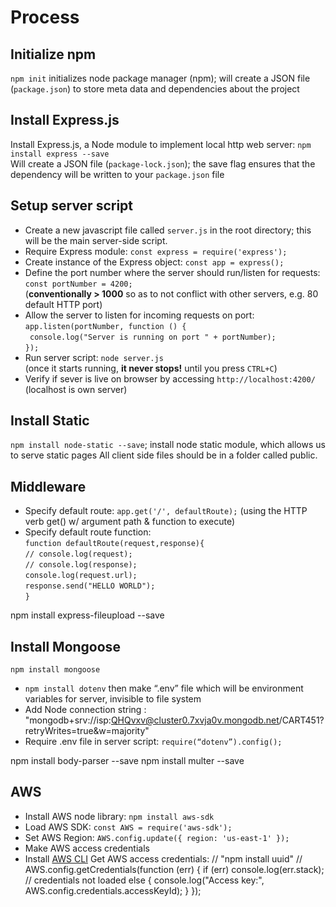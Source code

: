 # Process
## Initialize npm
`npm init` initializes node package manager (npm); will create a JSON file (`package.json`) to store meta data and dependencies about the project
## Install Express.js
Install Express.js, a Node module to implement local http web server: `npm install express --save`  
Will create a JSON file (`package-lock.json`); the save flag ensures that the dependency will be written to your `package.json` file
## Setup server script
- Create a new javascript file called `server.js` in the root directory; this will be the main server-side script.  
- Require Express module: `const express = require('express');`
- Create instance of the Express object: `const app = express();`  
- Define the port number where the server should run/listen for requests: `const portNumber = 4200;`  
(**conventionally  > 1000** so as to not conflict with other servers, e.g. 80 default HTTP port)
- Allow the server to listen for incoming requests on port:  
`app.listen(portNumber, function () {`  
`  console.log("Server is running on port " + portNumber); `  
`});`
- Run  server script: `node server.js`  
(once it starts running, **it never stops!** until you press `CTRL+C`)
- Verify if sever is live on browser by accessing `http://localhost:4200/` (localhost is own server)

## Install Static
`npm install node-static --save`; install node static module, which allows us to serve static pages
All client side files should be in a folder called public.

## Middleware
- Specify default route: `app.get('/', defaultRoute);` (using the HTTP verb get() w/ argument path & function to execute)
- Specify default route function:  
`function defaultRoute(request,response){`  
`// console.log(request);`  
`// console.log(response);`  
`console.log(request.url);`  
`response.send("HELLO WORLD");`  
`}`  


npm install express-fileupload --save

## Install Mongoose
`npm install mongoose`
- `npm install dotenv` then make “.env” file which will be environment variables for server, invisible to file system
- Add Node connection string : "mongodb+srv://isp:QHQvxv@cluster0.7xvja0v.mongodb.net/CART451?retryWrites=true&w=majority"
- Require .env file in server script: `require(“dotenv”).config();`


npm install body-parser --save
npm install multer --save



## AWS
- Install AWS node library: `npm install aws-sdk`
- Load AWS SDK: `const AWS = require('aws-sdk');`
- Set AWS Region: `AWS.config.update({ region: 'us-east-1' });`
- Make AWS access credentials
- Install [AWS CLI](https://docs.aws.amazon.com/cli/latest/userguide/getting-started-install.html)
Get AWS access credentials: 
// "npm install uuid"
// 
AWS.config.getCredentials(function (err) {
    if (err) console.log(err.stack);
    // credentials not loaded
    else {
        console.log("Access key:", AWS.config.credentials.accessKeyId);
    }
});